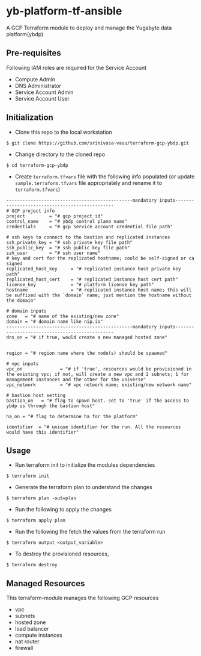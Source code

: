 # yb-platform-tf-ansible

A GCP Terraform module to deploy and manage the Yugabyte data platform(ybdp)

## Pre-requisites

Following IAM roles are required for the Service Account

- Compute Admin
- DNS Administrator
- Service Account Admin
- Service Account User

## Initialization
* Clone this repo to the local workstation

```
$ git clone https://github.com/srinivasa-vasu/terraform-gcp-ybdp.git
```

* Change directory to the cloned repo

```
$ cd terraform-gcp-ybdp
```

* Create `terraform.tfvars` file with the following info populated (or update `sample.terraform.tfvars` file appropriately and rename it to `terraform.tfvars`)

```
-----------------------------------------------mandatory inputs-----------------------------------------------
# GCP project info
project         = "# gcp project id"
control_name    = "# ybdp control plane name"
credentials     = "# gcp service account credential file path"

# ssh keys to connect to the bastion and replicated instances
ssh_private_key = "# ssh private key file path"
ssh_public_key  = "# ssh public key file path"
ssh_user        = "# ssh user name"
# key and cert for the replicated hostname; could be self-signed or ca signed
replicated_host_key     = "# replicated instance host private key path"
replicated_host_cert    = "# replicated instance host cert path"
license_key             = "# platform license key path"
hostname                = "# replicated instance host name; this will be suffixed with the `domain` name; just mention the hostname without the domain"

# domain inputs
zone   = "# name of the existing/new zone"
domain = "# domain name like nip.io"
-----------------------------------------------mandatory inputs-----------------------------------------------
dns_on = "# if true, would create a new managed hosted zone"


region = "# region name where the node(s) should be spawned"

# vpc inputs
vpc_on              = "# if 'true', resources would be provisioned in the existing vpc; if not, will create a new vpc and 2 subnets; 1 for management instances and the other for the universe"
vpc_network         = "# vpc network name; existing/new network name"

# bastion host setting
bastion_on   = "# flag to spawn host. set to 'true' if the access to ybdp is through the bastion host"

ha_on = "# flag to determine ha for the platform"

identifier  = "# unique identifier for the run. All the resources would have this identifier"
```


## Usage

* Run terraform init to initialize the modules dependencies

```
$ terraform init
```

* Generate the terraform plan to understand the changes

```
$ terraform plan -out=plan
```

* Run the following to apply the changes

```
$ terraform apply plan
```

* Run the following the fetch the values from the terraform run

```
$ terraform output <output_variable>
```

* To destroy the provisioned resources,

```
$ terraform destroy
```

## Managed Resources

This terraform-module manages the following GCP resources

- vpc
- subnets
- hosted zone
- load balancer
- compute instances
- nat router
- firewall

